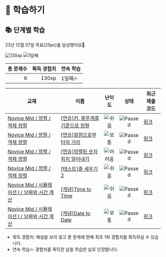 # 📖 학습하기

## 📚 단계별 학습
23년 12월 07일 목표(25px)를 달성했어요🥳.

![130xp](https://img.shields.io/badge/EXP-130xp-%235cb85c.svg?for-the-badge)
![1일째](https://img.shields.io/badge/연속학습-1일째-%23E34F26.svg?for-the-badge)

|총 문제수|획득 경험치|연속 학습|
|---:|---:|---|
6|130xp|1일째🔥|

|교재|이름|난이도|상태|최근 제출 코드|
|---|---|:---:|:---:|---|
|[Novice Mid / 정렬 / 객체 정렬](https://www.codetree.ai/missions?missionId=5)|[[연습]키, 몸무게를 기준으로 정렬](https://www.codetree.ai/missions/5/problems/sort-by-height-and-weight)|![쉬움][easy]|![Passed][passed]|[링크](https://github.com/flame-possible/codetree-TILs/blob/main/231207/%ED%82%A4%2C%20%EB%AA%B8%EB%AC%B4%EA%B2%8C%EB%A5%BC%20%EA%B8%B0%EC%A4%80%EC%9C%BC%EB%A1%9C%20%EC%A0%95%EB%A0%AC/sort-by-height-and-weight.cpp)|
|[Novice Mid / 정렬 / 객체 정렬](https://www.codetree.ai/missions?missionId=5)|[[연습]원점으로부터의 거리](https://www.codetree.ai/missions/5/problems/distance-from-origin)|![보통][medium]|![Passed][passed]|[링크](https://github.com/flame-possible/codetree-TILs/blob/main/231207/%EC%9B%90%EC%A0%90%EC%9C%BC%EB%A1%9C%EB%B6%80%ED%84%B0%EC%9D%98%20%EA%B1%B0%EB%A6%AC/distance-from-origin.cpp)|
|[Novice Mid / 정렬 / 객체 정렬](https://www.codetree.ai/missions?missionId=5)|[[연습]정렬된 숫자 위치 알아내기](https://www.codetree.ai/missions/5/problems/indices-of-sorted-array)|![어려움][hard]|![Passed][passed]|[링크](https://github.com/flame-possible/codetree-TILs/blob/main/231207/%EC%A0%95%EB%A0%AC%EB%90%9C%20%EC%88%AB%EC%9E%90%20%EC%9C%84%EC%B9%98%20%EC%95%8C%EC%95%84%EB%82%B4%EA%B8%B0/indices-of-sorted-array.cpp)|
|[Novice Mid / 정렬 / 객체 정렬](https://www.codetree.ai/missions?missionId=5)|[[테스트]줄 세우기 2](https://www.codetree.ai/missions/5/problems/line-up-students-2)|![쉬움][easy]|![Passed][passed]|[링크](https://github.com/flame-possible/codetree-TILs/blob/main/231207/%EC%A4%84%20%EC%84%B8%EC%9A%B0%EA%B8%B0%202/line-up-students-2.cpp)|
|[Novice Mid / 시뮬레이션 I / 날짜와 시간 계산](https://www.codetree.ai/missions?missionId=5)|[[개념]Time to Time](https://www.codetree.ai/missions/5/problems/time-to-time)|![쉬움][easy]|![Passed][passed]|[링크](https://github.com/flame-possible/codetree-TILs/blob/main/231207/Time%20to%20Time/time-to-time.cpp)|
|[Novice Mid / 시뮬레이션 I / 날짜와 시간 계산](https://www.codetree.ai/missions?missionId=5)|[[개념]Date to Date](https://www.codetree.ai/missions/5/problems/date-to-date)|![보통][medium]|![Passed][passed]|[링크](https://github.com/flame-possible/codetree-TILs/blob/main/231207/Date%20to%20Date/date-to-date.cpp)|


* 획득 경험치: 해설을 보지 않고 푼 문제에 한해 최초 1회 경험치를 획득하실 수 있습니다.
* 연속 학습:fire:: 경험치를 획득한 날을 학습한 날로 인정합니다.










[b5]: https://img.shields.io/badge/Bronze_5-%235D3E31.svg
[b4]: https://img.shields.io/badge/Bronze_4-%235D3E31.svg
[b3]: https://img.shields.io/badge/Bronze_3-%235D3E31.svg
[b2]: https://img.shields.io/badge/Bronze_2-%235D3E31.svg
[b1]: https://img.shields.io/badge/Bronze_1-%235D3E31.svg
[s5]: https://img.shields.io/badge/Silver_5-%23394960.svg
[s4]: https://img.shields.io/badge/Silver_4-%23394960.svg
[s3]: https://img.shields.io/badge/Silver_3-%23394960.svg
[s2]: https://img.shields.io/badge/Silver_2-%23394960.svg
[s1]: https://img.shields.io/badge/Silver_1-%23394960.svg
[g5]: https://img.shields.io/badge/Gold_5-%23FFC433.svg
[g4]: https://img.shields.io/badge/Gold_4-%23FFC433.svg
[g3]: https://img.shields.io/badge/Gold_3-%23FFC433.svg
[g2]: https://img.shields.io/badge/Gold_2-%23FFC433.svg
[g1]: https://img.shields.io/badge/Gold_1-%23FFC433.svg
[p5]: https://img.shields.io/badge/Platinum_5-%2376DDD8.svg
[p4]: https://img.shields.io/badge/Platinum_4-%2376DDD8.svg
[p3]: https://img.shields.io/badge/Platinum_3-%2376DDD8.svg
[p2]: https://img.shields.io/badge/Platinum_2-%2376DDD8.svg
[p1]: https://img.shields.io/badge/Platinum_1-%2376DDD8.svg
[passed]: https://img.shields.io/badge/Passed-%23009D27.svg
[failed]: https://img.shields.io/badge/Failed-%23D24D57.svg
[easy]: https://img.shields.io/badge/쉬움-%235cb85c.svg?for-the-badge
[medium]: https://img.shields.io/badge/보통-%23FFC433.svg?for-the-badge
[hard]: https://img.shields.io/badge/어려움-%23D24D57.svg?for-the-badge